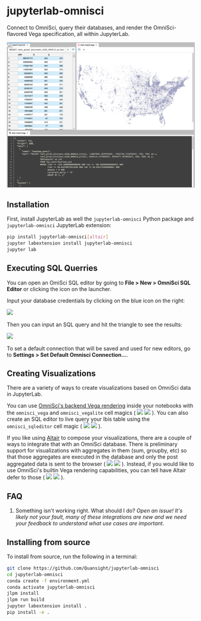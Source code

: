 # jupyterlab-omnisci

Connect to OmniSci, query their databases, and render the OmniSci-flavored Vega specification,
all within JupyterLab.

![example](./screenshot.png)

## Installation

First, install JupyterLab as well the `jupyterlab-omnisci` Python package and
`jupyterlab-omnisci` JupyterLab extension:

```bash
pip install jupyterlab-omnisci[altair]
jupyter labextension install jupyterlab-omnisci
jupyter lab
```

## Executing SQL Querries

You can open an OmiSci SQL editor by going to **File > New > OmniSci SQL Editor** or clicking the icon on the launcher.

Input your database credentials by clicking on the blue icon on the right:

![](https://user-images.githubusercontent.com/1186124/49897086-243ba800-fe23-11e8-8bf4-78f35d4fe9ce.png)

Then you can input an SQL query and hit the triangle to see the results:

![](https://user-images.githubusercontent.com/1186124/49897052-0e2de780-fe23-11e8-9265-4bfad02c1f7e.png)

To set a default connection that will be saved and used for new editors, go to **Settings > Set Default Omnisci Connection...**.

## Creating Visualizations

There are a variety of ways to create visualizations based on OmniSci data in JupyterLab.

You can use [OmniSci's backend Vega rendering](https://www.omnisci.com/docs/latest/6_vegaTutorials.html)
inside your notebooks with the `omnisci_vega` and `omnisci_vegalite` cell magics
(
[![](https://raw.githubusercontent.com/jupyter/design/master/logos/Badges/nbviewer_badge.svg)](http://nbviewer.jupyter.org/github/Quansight/jupyterlab-omnisci/blob/master/notebooks/Renderers.ipynb)
[![](https://mybinder.org/badge.svg)](https://mybinder.org/v2/gh/Quansight/jupyterlab-omnisci/master?urlpath=lab/tree/notebooks/Renderers.ipynb)
). You can also create an SQL editor to live query your Ibis table using the `omnisci_sqleditor` cell magic
(
[![](https://raw.githubusercontent.com/jupyter/design/master/logos/Badges/nbviewer_badge.svg)](http://nbviewer.jupyter.org/github/Quansight/jupyterlab-omnisci/blob/master/notebooks/SQL%20Editor.ipynb)
[![](https://mybinder.org/badge.svg)](https://mybinder.org/v2/gh/Quansight/jupyterlab-omnisci/master?urlpath=lab/tree/notebooks/SQL%20Editor.ipynb)
).

If you like using [Altair](https://altair-viz.github.io/) to compose your visualizations, there are a couple of ways
to integrate that with an OmniSci database. There is preliminary support for visualizations with aggregates in them (sum, groupby, etc)
so that those aggregates are executed in the database and only the post aggregated data is sent to the browser (
[![](https://raw.githubusercontent.com/jupyter/design/master/logos/Badges/nbviewer_badge.svg)](http://nbviewer.jupyter.org/github/Quansight/jupyterlab-omnisci/blob/master/notebooks/Ibis%20+%20Altair%20+%20Extraction.ipynb)
[![](https://mybinder.org/badge.svg)](https://mybinder.org/v2/gh/Quansight/jupyterlab-omnisci/master?urlpath=lab/tree/notebooks/Ibis%20+%20Altair%20+%20Extraction.ipynb)
). Instead, if you would like to use OmniSci's builtin Vega rendering capabilities, you can tell have Altair defer to those (
[![](https://raw.githubusercontent.com/jupyter/design/master/logos/Badges/nbviewer_badge.svg)](http://nbviewer.jupyter.org/github/Quansight/jupyterlab-omnisci/blob/master/notebooks/Ibis%20+%20Altair.ipynb)
[![](https://mybinder.org/badge.svg)](https://mybinder.org/v2/gh/Quansight/jupyterlab-omnisci/master?urlpath=lab/tree/notebooks/Ibis%20+%20Altair.ipynb)
).

## FAQ

1. Something isn't working right. What should I do?
   _Open an issue! It's likely not your fault, many of these integrations are new and we need your feedback to understand what use cases are important_.

## Installing from source

To install from source, run the following in a terminal:

```bash
git clone https://github.com/Quansight/jupyterlab-omnisci
cd jupyterlab-omnisci
conda create -f environment.yml
conda activate jupyterlab-omnisci
jlpm install
jlpm run build
jupyter labextension install .
pip install -e .
```
